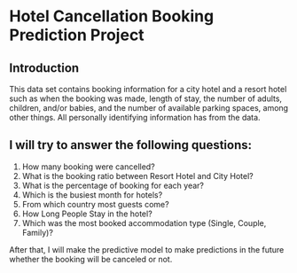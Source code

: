 # Hotel Cancellation Booking Prediction Project

## Introduction
This data set contains booking information for a city hotel and a resort hotel such as when the booking was made, length of stay, the number of adults, children, and/or babies, and the number of available parking spaces, among other things. All personally identifying information has from the data.

## I will try to answer the following questions:
1. How many booking were cancelled?
2. What is the booking ratio between Resort Hotel and City Hotel?
3. What is the percentage of booking for each year?
4. Which is the busiest month for hotels?
5. From which country most guests come?
6. How Long People Stay in the hotel?
7. Which was the most booked accommodation type (Single, Couple, Family)?

After that, I will make the predictive model to make predictions in the future whether the booking will be canceled or not.
